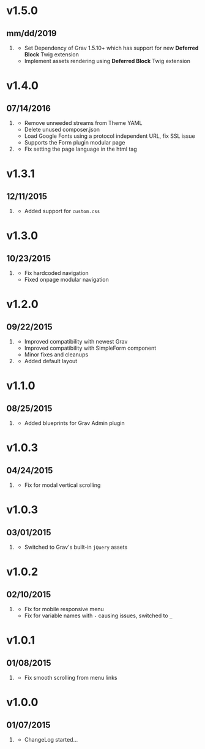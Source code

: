 # v1.5.0
## mm/dd/2019

1. [](#new)
    * Set Dependency of Grav 1.5.10+ which has support for new **Deferred Block** Twig extension
    * Implement assets rendering using **Deferred Block** Twig extension 

# v1.4.0
## 07/14/2016

1. [](#improved)
    * Remove unneeded streams from Theme YAML
    * Delete unused composer.json
    * Load Google Fonts using a protocol independent URL, fix SSL issue
    * Supports the Form plugin modular page
1. [](#bugfix)
    * Fix setting the page language in the html tag
    
# v1.3.1
## 12/11/2015

1. [](#improved)
    * Added support for `custom.css`

# v1.3.0
## 10/23/2015

1. [](#bugfix)
    * Fix hardcoded navigation
    * Fixed onpage modular navigation

# v1.2.0
## 09/22/2015

1. [](#improved)
    * Improved compatibility with newest Grav
    * Improved compatibility with SimpleForm component
    * Minor fixes and cleanups
2. [](#new)
    * Added default layout 

# v1.1.0
## 08/25/2015

1. [](#improved)
    * Added blueprints for Grav Admin plugin

# v1.0.3
## 04/24/2015

1. [](#bugfix)
    * Fix for modal vertical scrolling

# v1.0.3
## 03/01/2015

1. [](#improved)
    * Switched to Grav's built-in `jQuery` assets

# v1.0.2
## 02/10/2015

1. [](#bugfix)
    * Fix for mobile responsive menu
    * Fix for variable names with `-` causing issues, switched to `_`

# v1.0.1
## 01/08/2015

1. [](#bugfix)
    * Fix smooth scrolling from menu links

# v1.0.0
## 01/07/2015

1. [](#new)
    * ChangeLog started...
